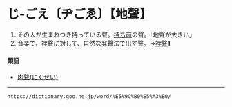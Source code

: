 # じ‐ごえ〔ヂごゑ〕【地聲】

1. その人が生まれつき持っている聲。[持ち前](もちまえ（持ち前）)の聲。「地聲が大きい」
2. 音楽で、裡聲に対して、自然な発聲法で出す聲。→[裡聲](https://dictionary.goo.ne.jp/word/%E8%A3%8F%E5%A3%B0/#jn-20735)**1**
    

#### 類語

-   [肉聲(にくせい)](https://dictionary.goo.ne.jp/word/%E8%82%89%E5%A3%B0/#jn-166525)

---
`https://dictionary.goo.ne.jp/word/%E5%9C%B0%E5%A3%B0/`